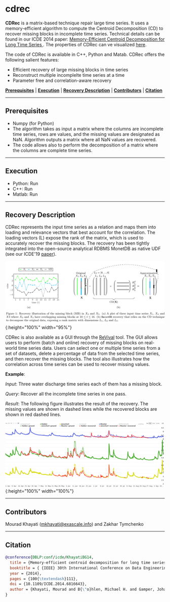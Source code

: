 # cdrec

**CDRec** is a matrix-based technique repair large time series. It uses a memory-efficient algorithm to compute the Centroid Decomposition (CD) to recover missing blocks in incomplete time series. Technical details can be found in our ICDE 2014 paper:  <a href = "https://exascale.info/assets/pdf/khayati_ICDE14.pdf">Memory-Efficient Centroid Decomposition for Long Time Series </a>. The properties of CDRec can ve visualized [here](http://revival.exascale.info/cd/signvectors.php).

The code of CDRec is available in C++, Python and Matab. CDRec offers the following salient features:

- Efficient recovery of large missing blocks in time series
- Reconstruct multiple incomplelte time series at a time
- Parameter free and correlation-aware recovery

[**Prerequisites**](#prerequisites)  | [**Execution**](#execution) | [**Recovery Description**](#recovery-description)  | [**Contributors**](#contributors) | [**Citation**](#citation)

___

## Prerequisites
- Numpy (for Python)
- The algorithm takes as input a matrix where the columns are incomplete time series, rows are values, and the missing values are designated as NaN. Algorithm outputs a matrix where all NaN values are recovered.
- The code allows also to perform the decomposition of a matrix where the columns are complete time series.

___

## Execution

- Python: Run 
- C++: Run 
- Matlab: Run

___

## Recovery Description

CDRec represents the input time series as a relation and maps them into loading and relevance vectors that best account for the correlation. The loading vectors (L) expose the rank of the matrix, which is used to accurately recover the missing blocks. The recovery has been tightly integrated into the open-source analytical RDBMS MonetDB as native UDF (see our ICDE'19 [paper](https://exascale.info/assets/pdf/recovdb19.pdf)). 


![](recov_process.png){:height="100%" width="95%"}



CDRec is also available as a GUI through the [ReVival](http://revival.exascale.info/recovery/recovdb.php) tool. The GUI 
allows users to perform (batch and online) recovery of missing blocks on real-world time series data. Users can select one or
multiple time series from a set of datasets, delete a percentage of data from the selected time series, and then recover
the missing blocks. The tool also illustrates how the correlation across time series can be used to recover missing values.


**Example**:

*Input*: Three water discharge time series each of them has a missing block.

*Query*: Recover all the incomplete time series in one pass.

*Result*: The following figure illustrates the result of the recovery. The missing values are shown in dashed
lines while the recovered blocks are shown in red dashed lines.

![](recov_exp.png){:height="100%" width="100%"}


___

## Contributors

Mourad Khayati (mkhayati@exascale.info) and Zakhar Tymchenko

___

## Citation
```bibtex
@conference{DBLP:conf/icde/KhayatiBG14,
  title = {Memory-efficient centroid decomposition for long time series},
  booktitle = { {IEEE} 30th International Conference on Data Engineering, Chicago, {ICDE} 2014, IL, USA, March 31 - April 4, 2014},
  year = {2014},
  pages = {100{\textendash}111},
  doi = {10.1109/ICDE.2014.6816643},
  author = {Khayati, Mourad and B{\"o}hlen, Michael H. and Gamper, Johann},
}
```
